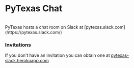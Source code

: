 # PyTexas Chat
<br>
PyTexas hosts a chat room on Slack at [pytexas.slack.com](https://pytexas.slack.com/)

### Invitations

If you don't have an invitation you can obtain one at [pytexas-slack.herokuapp.com](https://pytexas-slack.herokuapp.com/)
